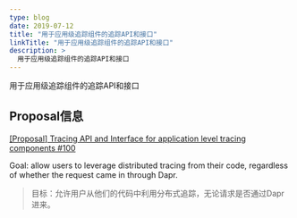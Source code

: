 ```yaml
---
type: blog
date: 2019-07-12
title: "用于应用级追踪组件的追踪API和接口"
linkTitle: "用于应用级追踪组件的追踪API和接口"
description: >
  用于应用级追踪组件的追踪API和接口
---
```


用于应用级追踪组件的追踪API和接口

## Proposal信息

[[Proposal] Tracing API and Interface for application level tracing components #100](https://github.com/dapr/dapr/issues/100)

Goal: allow users to leverage distributed tracing from their code, regardless of whether the request came in through Dapr.

> 目标：允许用户从他们的代码中利用分布式追踪，无论请求是否通过Dapr进来。



